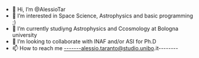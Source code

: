 - 👋 Hi, I’m @AlessioTar
- 👀 I’m interested in Space Science, Astrophysics and basic programming ;)
- 🌱 I’m currently studiyng Astrophysics and Ccosmology at Bologna university
- 💞️ I’m looking to collaborate with INAF and/or ASI for Ph.D
- 📫 How to reach me -------alessio.taranto@studio.unibo.it--------

<!---
AlessioTar/AlessioTar is a ✨ special ✨ repository because its `README.md` (this file) appears on your GitHub profile.
You can click the Preview link to take a look at your changes.
--->

